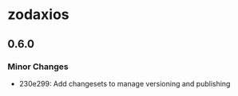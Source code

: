 # zodaxios

## 0.6.0

### Minor Changes

- 230e299: Add changesets to manage versioning and publishing
